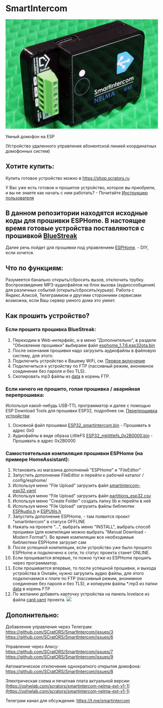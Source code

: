 # SmartIntercom

![](https://github.com/SCratORS/SmartIntercom/blob/main/images/DSC_0227.JPG)

Умный домофон на ESP

(Устройство удаленного управления абонентской линией координатных домофонных систем)

## Хотите купить:
Купить готовое устройство можно в https://shop.scrators.ru

У Вас уже есть готовое и прошитое устройство, которое вы приобрели, и вы не знаете как начать с ним работать? - Почитайте [Инструкцию пользователя](https://github.com/SCratORS/BlueStreak/blob/main/userguide.pdf)

## В данном репозитории находятся исходные коды для прошивки ESPHome. В настоящее время готовые устройства поставляются с прошивкой [BlueStreak](https://github.com/SCratORS/BlueStreak)

Далее речь пойдет для прошивки под управлением [ESPHome](https://esphome.io/). - DIY, если хочется.

## Что по функциям:
Разумеется банально открыть/сбросить вызов, отключить трубку. Воспроизведение MP3-аудиофайлов на блок вызова (аудиосообщения) для различных событий (открыть/сбросить/курьер). Работа с Яндекс.Алисой, Телеграммом и другими сторонними сервисами возможна, если Ваш сервер умного дома это умеет. 

## Как прошить устройство?

### Если прошита прошивка BlueStreak:

1. Переходим в Web-интерфейс, и в меню "Дополнительно", в разделе "Обновление прошивки" выбираем файл [esphome_1.7.6.esp32ota.bin](https://github.com/SCratORS/SmartIntercom/blob/main/bin/esphome_1.7.6.esp32ota.bin)
2. После окончания прошивки надо загрузить аудиофайлы в файловую систему, для этого:
3. Подключить устройство к Вашему WiFi, см. [Первое включение](https://github.com/SCratORS/SmartIntercom/wiki/%D0%9F%D0%BE%D0%B4%D0%BA%D0%BB%D1%8E%D1%87%D0%B5%D0%BD%D0%B8%D0%B5-%D1%83%D1%81%D1%82%D1%80%D0%BE%D0%B9%D1%81%D1%82%D0%B2%D0%B0)
4. Подключиться к устройству по FTP (пассивный режим, анонимное соединение без пароля и без TLS).
5. Скопировать mp3 файлы из [data](https://github.com/SCratORS/SmartIntercom/tree/main/data) в корень FTP.

### Если ничего не прошито, голая прошивка / аварийная перепрошивка:
Используя какой-нибудь USB-TTL программатор и далее с помощью ESP Download Tools для прошивки ESP32, подробнее см. [Перепрошивка устройства](https://github.com/SCratORS/SmartIntercom/wiki/%D0%9F%D0%B5%D1%80%D0%B5%D0%BF%D1%80%D0%BE%D1%88%D0%B8%D0%B2%D0%BA%D0%B0-%D1%83%D1%81%D1%82%D1%80%D0%BE%D0%B9%D1%81%D1%82%D0%B2%D0%B0):
1. Основной файл прошивки [ESP32_smartintercom.bin](bin/ESP32_smartintercom.bin) - Прошивать в адрес 0x0
2. Аудиофайлы в виде образа LittleFS [ESP32_mklittlefs_0x2B0000.bin](bin/ESP32_mklittlefs_0x2B0000.bin) - Прошивать в адрес 0x2B0000

### Самостоятельная компиляция прошивки ESPHome (на примере HomeAssistant):
1. Установить из магазина дополнений "ESPHome" и "FileEditor"
2. Запустить дополнение FileEditor и перейти к рабочий каталог /сonfig/esphome/
3. Используя меню "File Upload" загрузить файл [smartintercom-esp32.yaml](ESPHome/smartintercom-esp32.yaml)
4. Используя меню "File Upload" загрузить файл [partitions_esp32.csv](ESPHome/partitions_esp32.csv)
4. Используя меню "Create Folder" создать папку lib и перейти в неё
5. Используя меню "File Upload" загрузить файлы библиотек [ESPAudio.h](ESPHome/lib/ESPAudio.h) и [ESPUtils.h](ESPHome/lib/ESPUtils.h)
6. Запустить дополнение ESPHome, - там появится проект "smartintercom" в статусе OFFLINE
8. Нажать на проекте "...", выбрать меню "INSTALL", выбрать способ прошивки (для компиляции можно выбрать "Manual Download - Modern Format"). Во время компиляции все необходимые библиотеки ESPHome загрузит сам
9. После успешной компиляции, если устройство уже было прошито ESPHome и подключено к сети, то статус проекта станет ONLINE.
10. Если прошивается впервые, то пожно тутже из ESPHome прошить через программатор.
11. Если прошивается впервые, то после успешной прошивки, и выхода устройства в Онлайн, нужно загрузить аудио файлы, для этого подключаемся к плате по FTP (пассивный режим, анонимное соединение без пароля и без TLS), и копируем файлы *.mp3 из папки [data](data/) в корень FTP
12. По желанию добавить карточку устройства на панель lovelace из файла [card.yaml](ESPHome/card.yaml) проекта. ![](images/card_2.png)

## Дополнительно:
Добавление управления через Телеграм:
https://github.com/SCratORS/SmartIntercom/issues/3
https://github.com/SCratORS/SmartIntercom/issues/6

Управление через Алису:
https://github.com/SCratORS/SmartIntercom/issues/7
https://github.com/SCratORS/SmartIntercom/issues/9

Автоматическое отключение однократного открытия домофона:
https://github.com/SCratORS/SmartIntercom/issues/8

Электрическая схема и печатная плата актуальной версии:
[https://oshwlab.com/scrators/smartintercom-nelma-ext-v1-1](https://oshwlab.com/scrators/smartintercom-nelma-ext-v1-1)

Телеграм канал для обсуждения:
https://t.me/smartintercom
